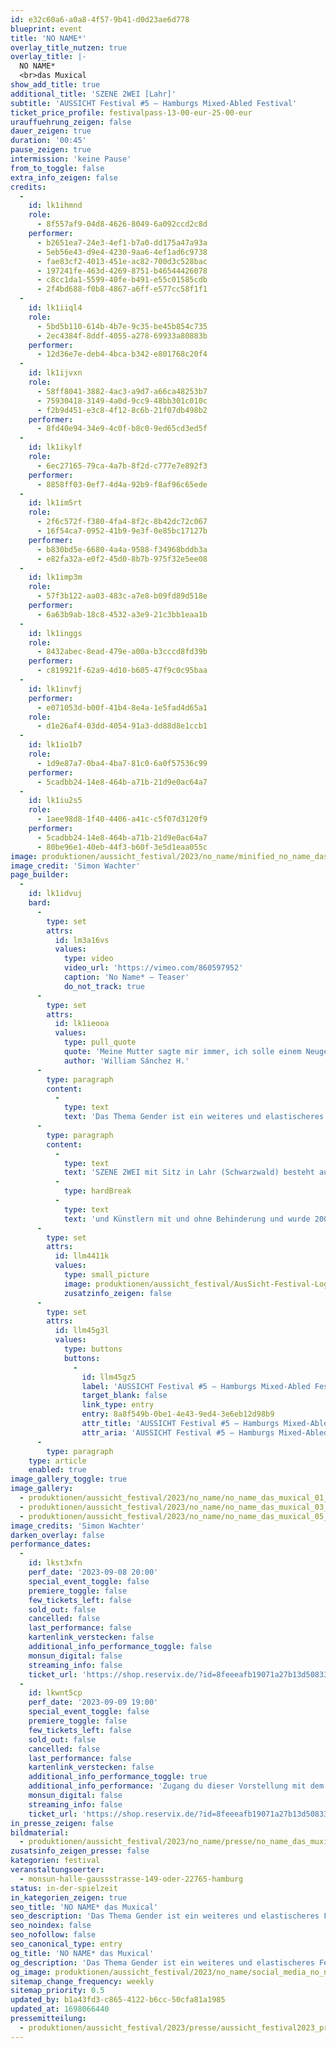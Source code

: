 ```yaml
---
id: e32c60a6-a0a8-4f57-9b41-d0d23ae6d778
blueprint: event
title: 'NO NAME*'
overlay_title_nutzen: true
overlay_title: |-
  NO NAME*
  <br>das Muxical
show_add_title: true
additional_title: 'SZENE 2WEI [Lahr]'
subtitle: 'AUSSICHT Festival #5 – Hamburgs Mixed-Abled Festival'
ticket_price_profile: festivalpass-13-00-eur-25-00-eur
urauffuehrung_zeigen: false
dauer_zeigen: true
duration: '00:45'
pause_zeigen: true
intermission: 'keine Pause'
from_to_toggle: false
extra_info_zeigen: false
credits:
  -
    id: lk1ihmnd
    role:
      - 8f557af9-04d8-4626-8049-6a092ccd2c8d
    performer:
      - b2651ea7-24e3-4ef1-b7a0-dd175a47a93a
      - 5eb56e43-d9e4-4230-9aa6-4ef1ad6c9738
      - fae83cf2-4013-451e-ac82-700d3c528bac
      - 197241fe-463d-4269-8751-b46544426078
      - c8cc1da1-5599-40fe-b491-e55c01585cdb
      - 2f4bd688-f0b8-4867-a6ff-e577cc58f1f1
  -
    id: lk1iiql4
    role:
      - 5bd5b110-614b-4b7e-9c35-be45b854c735
      - 2ec4384f-8ddf-4055-a278-69933a80883b
    performer:
      - 12d36e7e-deb4-4bca-b342-e801768c20f4
  -
    id: lk1ijvxn
    role:
      - 58ff8041-3882-4ac3-a9d7-a66ca48253b7
      - 75930418-3149-4a0d-9cc9-48bb301c010c
      - f2b9d451-e3c8-4f12-8c6b-21f07db498b2
    performer:
      - 8fd40e94-34e9-4c0f-b8c0-9ed65cd3ed5f
  -
    id: lk1ikylf
    role:
      - 6ec27165-79ca-4a7b-8f2d-c777e7e892f3
    performer:
      - 8858ff03-0ef7-4d4a-92b9-f8af96c65ede
  -
    id: lk1im5rt
    role:
      - 2f6c572f-f380-4fa4-8f2c-8b42dc72c067
      - 16f54ca7-0952-41b9-9e3f-0e85bc17127b
    performer:
      - b830bd5e-6680-4a4a-9588-f34968bddb3a
      - e82fa32a-e0f2-45d0-8b7b-975f32e5ee08
  -
    id: lk1imp3m
    role:
      - 57f3b122-aa03-483c-a7e8-b09fd89d518e
    performer:
      - 6a63b9ab-18c8-4532-a3e9-21c3bb1eaa1b
  -
    id: lk1inggs
    role:
      - 8432abec-8ead-479e-a00a-b3cccd8fd39b
    performer:
      - c819921f-62a9-4d10-b605-47f9c0c95baa
  -
    id: lk1invfj
    performer:
      - e071053d-b00f-41b4-8e4a-1e5fad4d65a1
    role:
      - d1e26af4-03dd-4054-91a3-dd88d8e1ccb1
  -
    id: lk1io1b7
    role:
      - 1d9e87a7-0ba4-4ba7-81c0-6a0f57536c99
    performer:
      - 5cadbb24-14e8-464b-a71b-21d9e0ac64a7
  -
    id: lk1iu2s5
    role:
      - 1aee98d8-1f40-4406-a41c-c5f07d3120f9
    performer:
      - 5cadbb24-14e8-464b-a71b-21d9e0ac64a7
      - 80be96e1-40eb-44f3-b60f-3e5d1eaa055c
image: produktionen/aussicht_festival/2023/no_name/minified_no_name_das_muxical_04_c_simon_wachter.jpg
image_credit: 'Simon Wachter'
page_builder:
  -
    id: lk1idvuj
    bard:
      -
        type: set
        attrs:
          id: lm3a16vs
          values:
            type: video
            video_url: 'https://vimeo.com/860597952'
            caption: 'No Name* – Teaser'
            do_not_track: true
      -
        type: set
        attrs:
          id: lk1ieooa
          values:
            type: pull_quote
            quote: 'Meine Mutter sagte mir immer, ich solle einem Neugeborenen grüne Kleidung schenken. Als ich sie nach dem Grund fragte, erklärte sie, Grün sei eine neutrale Farbe. Du hast nicht das Recht, mit einer Farbe das Geschlecht des Wesens, das du betrachtest, zu definieren.'
            author: 'William Sánchez H.'
      -
        type: paragraph
        content:
          -
            type: text
            text: 'Das Thema Gender ist ein weiteres und elastischeres Feld, als man sich vorstellen kann. Es geht über das Körperliche, über die soziale und biologische Sphäre hinaus. „NO NAME – das Muxical“ spielt auf unterschiedliche Weise mit dem Thema und hebt dabei einige wichtige Aspekte besonders hervor. Es ist die zeitgenössische Vision eines Musicals mit einem mixed-abled Tänzerensemble. Queer und Verspieltes, Stimme und High Heels, all das ist zu verschieden und eigen, als dass es in eine einzige Schublade passen, mit einem einzigen Begriff benannt werden könnte. „NO NAME – das Muxical“ Ist eine Einladung ins Unbekannte für diejenigen, die glauben, dass Rosa – oder Pink - ausschließlich für Mädchen und Blau für Jungen gedacht ist. '
      -
        type: paragraph
        content:
          -
            type: text
            text: 'SZENE 2WEI mit Sitz in Lahr (Schwarzwald) besteht aus Künstlerinnen'
          -
            type: hardBreak
          -
            type: text
            text: 'und Künstlern mit und ohne Behinderung und wurde 2009 von Timo Gmeiner (künstlerischer und pädagogischer Leiter) und William Sánchez H. (künstlerischer Leiter und Choreograf) in Essen gegründet. Die Kompanie betreibt zeitgenössisches Tanztheater als Medium und Motor für inklusives Handeln und damit ein Verhalten, das Vielfalt wertschätzt und anerkennt.'
      -
        type: set
        attrs:
          id: llm4411k
          values:
            type: small_picture
            image: produktionen/aussicht_festival/AusSicht-Festival-Logo-Rechteck.jpg
            zusatzinfo_zeigen: false
      -
        type: set
        attrs:
          id: llm45g3l
          values:
            type: buttons
            buttons:
              -
                id: llm45gz5
                label: 'AUSSICHT Festival #5 – Hamburgs Mixed-Abled Festival'
                target_blank: false
                link_type: entry
                entry: 8a8f549b-0be1-4e43-9ed4-3e6eb12d98b9
                attr_title: 'AUSSICHT Festival #5 – Hamburgs Mixed-Abled Festival'
                attr_aria: 'AUSSICHT Festival #5 – Hamburgs Mixed-Abled Festival'
      -
        type: paragraph
    type: article
    enabled: true
image_gallery_toggle: true
image_gallery:
  - produktionen/aussicht_festival/2023/no_name/no_name_das_muxical_01_c_simon_wachter.jpg
  - produktionen/aussicht_festival/2023/no_name/no_name_das_muxical_03_c_simon_wachter.jpg
  - produktionen/aussicht_festival/2023/no_name/no_name_das_muxical_05_c_simon_wachter.jpg
image_credits: 'Simon Wachter'
darken_overlay: false
performance_dates:
  -
    id: lkst3xfn
    perf_date: '2023-09-08 20:00'
    special_event_toggle: false
    premiere_toggle: false
    few_tickets_left: false
    sold_out: false
    cancelled: false
    last_performance: false
    kartenlink_verstecken: false
    additional_info_performance_toggle: false
    monsun_digital: false
    streaming_info: false
    ticket_url: 'https://shop.reservix.de/?id=8feeeafb19071a27b13d5083379d95183e9ab490f2f135faf80b2fecfc1ba00f2aba7ad8945f4a4292549eb86feddc1b&vID=7337&eventGrpID=444675'
  -
    id: lkwnt5cp
    perf_date: '2023-09-09 19:00'
    special_event_toggle: false
    premiere_toggle: false
    few_tickets_left: false
    sold_out: false
    cancelled: false
    last_performance: false
    kartenlink_verstecken: false
    additional_info_performance_toggle: true
    additional_info_performance: 'Zugang du dieser Vorstellung mit dem Festivalpass [AUSSICHT Festival 2023] oder einem Ticket der Theaternacht Hamburg 2023.'
    monsun_digital: false
    streaming_info: false
    ticket_url: 'https://shop.reservix.de/?id=8feeeafb19071a27b13d5083379d95183e9ab490f2f135faf80b2fecfc1ba00f2aba7ad8945f4a4292549eb86feddc1b&vID=7337&eventGrpID=444675'
in_presse_zeigen: false
bildmaterial:
  - produktionen/aussicht_festival/2023/no_name/presse/no_name_das_muxical_c_simon_wachter_monsun_aussicht_festival_2023.zip
zusatsinfo_zeigen_presse: false
kategorien: festival
veranstaltungsoerter:
  - monsun-halle-gaussstrasse-149-oder-22765-hamburg
status: in-der-spielzeit
in_kategorien_zeigen: true
seo_title: 'NO NAME* das Muxical'
seo_description: 'Das Thema Gender ist ein weiteres und elastischeres Feld, als man sich vorstellen kann. „NO NAME“ spielt mit dem Thema und hebt dabei wichtige Aspekte hervor.'
seo_noindex: false
seo_nofollow: false
seo_canonical_type: entry
og_title: 'NO NAME* das Muxical'
og_description: 'Das Thema Gender ist ein weiteres und elastischeres Feld, als man sich vorstellen kann. „NO NAME“ spielt mit dem Thema und hebt dabei wichtige Aspekte hervor.'
og_image: produktionen/aussicht_festival/2023/no_name/social_media_no_name.jpg
sitemap_change_frequency: weekly
sitemap_priority: 0.5
updated_by: b1a43fd3-c865-4122-b6cc-50cfa81a1985
updated_at: 1698066440
pressemitteilung:
  - produktionen/aussicht_festival/2023/presse/aussicht_festival2023_pressemitteilung_monsun.theater.pdf
---
```

